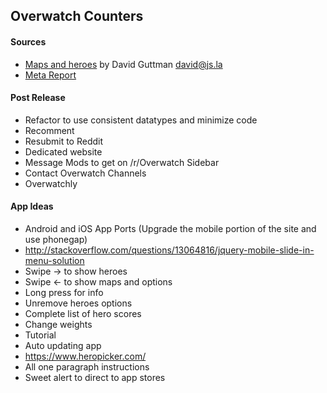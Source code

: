## Overwatch Counters

#### Sources
- [Maps and heroes](http://overwatchcountersguide.com) by David Guttman david@js.la
- [Meta Report](https://www.overbuff.com)

#### Post Release
- Refactor to use consistent datatypes and minimize code
- Recomment
- Resubmit to Reddit
- Dedicated website
- Message Mods to get on /r/Overwatch Sidebar
- Contact Overwatch Channels
- Overwatchly


#### App Ideas
- Android and iOS App Ports (Upgrade the mobile portion of the site and use phonegap)
- http://stackoverflow.com/questions/13064816/jquery-mobile-slide-in-menu-solution
- Swipe -> to show heroes
- Swipe <- to show maps and options
- Long press for info
- Unremove heroes options
- Complete list of hero scores
- Change weights
- Tutorial
- Auto updating app
- https://www.heropicker.com/
- All one paragraph instructions
- Sweet alert to direct to app stores
